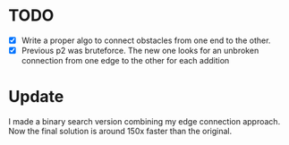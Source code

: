 # TODO
  - [x] Write a proper algo to connect obstacles from one end to the other.
  - [x] Previous p2 was bruteforce. The new one looks for an unbroken connection from one edge to the other for each addition

# Update

I made a binary search version combining my edge connection approach. Now the final solution is around 150x faster than the original.
